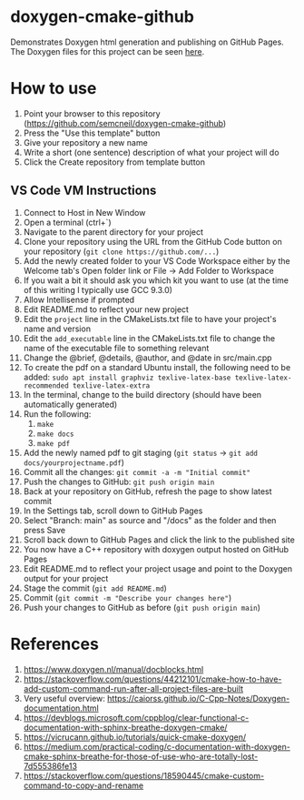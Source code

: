 # doxygen-cmake-github
Demonstrates Doxygen html generation and publishing on GitHub Pages. The Doxygen files for this project can be seen [here](https://semcneil.github.io/doxygen-cmake-github/).

# How to use
1. Point your browser to this repository (https://github.com/semcneil/doxygen-cmake-github)
2. Press the "Use this template" button
3. Give your repository a new name
4. Write a short (one sentence) description of what your project will do
5. Click the Create repository from template button

## VS Code VM Instructions
1. Connect to Host in New Window
2. Open a terminal (ctrl+\`)
3. Navigate to the parent directory for your project
4. Clone your repository using the URL from the GitHub Code button on your repository (`git clone https://github.com/...`)
5. Add the newly created folder to your VS Code Workspace either by the Welcome tab's Open folder link or File -> Add Folder to Workspace
6. If you wait a bit it should ask you which kit you want to use (at the time of this writing I typically use GCC 9.3.0)
7. Allow Intellisense if prompted
8. Edit README.md to reflect your new project
9. Edit the `project` line in the CMakeLists.txt file to have your project's name and version
10. Edit the `add_executable` line in the CMakeLists.txt file to change the name of the executable file to something relevant
11. Change the @brief, @details, @author, and @date in src/main.cpp
1. To create the pdf on a standard Ubuntu install, the following need to be added: `sudo apt install graphviz texlive-latex-base texlive-latex-recommended texlive-latex-extra`
12. In the terminal, change to the build directory (should have been automatically generated)
13. Run the following:
    1. `make`
    1. `make docs`
    1. `make pdf`
14. Add the newly named pdf to git staging (`git status` -> `git add docs/yourprojectname.pdf`)
15. Commit all the changes: `git commit -a -m "Initial commit"`
16. Push the changes to GitHub: `git push origin main`
17. Back at your repository on GitHub, refresh the page to show latest commit
18. In the Settings tab, scroll down to GitHub Pages
19. Select "Branch: main" as source and "/docs" as the folder and then press Save
20. Scroll back down to GitHub Pages and click the link to the published site
21. You now have a C++ repository with doxygen output hosted on GitHub Pages
1. Edit README.md to reflect your project usage and point to the Doxygen output for your project
1. Stage the commit (`git add README.md`)
1. Commit (`git commit -m "Describe your changes here"`)
1. Push your changes to GitHub as before (`git push origin main`)

# References
1. https://www.doxygen.nl/manual/docblocks.html
1. https://stackoverflow.com/questions/44212101/cmake-how-to-have-add-custom-command-run-after-all-project-files-are-built
1. Very useful overview: https://caiorss.github.io/C-Cpp-Notes/Doxygen-documentation.html
1. https://devblogs.microsoft.com/cppblog/clear-functional-c-documentation-with-sphinx-breathe-doxygen-cmake/
1. https://vicrucann.github.io/tutorials/quick-cmake-doxygen/
1. https://medium.com/practical-coding/c-documentation-with-doxygen-cmake-sphinx-breathe-for-those-of-use-who-are-totally-lost-7d555386fe13
1. https://stackoverflow.com/questions/18590445/cmake-custom-command-to-copy-and-rename

